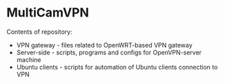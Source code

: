 <H1>MultiCamVPN</H1>
Contents of repository:
<ul>
  <li>VPN gateway - files related to OpenWRT-based VPN gateway</li>
  <li>Server-side - scripts, programs and configs for OpenVPN-server machine</li>
  <li>Ubuntu clients - scripts for automation of Ubuntu clients connection to VPN</li>
</ul>
